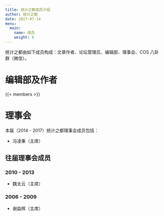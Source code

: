 ```yaml
---
title: 统计之都成员介绍
author: 统计之都
date: 2017-07-14
menu:
  main:
    name: 成员
    weight: 6
---
```


统计之都由如下成员构成：文章作者、论坛管理员、编辑部、理事会、COS 八卦群（微信）。

# 编辑部及作者

{{< members >}}

# 理事会

本届（2014 - 2017）统计之都理事会成员包括：

- 冯凌秉（主席）

## 往届理事会成员

### 2010 - 2013

- 魏太云（主席）

### 2006 - 2009

- 谢益辉（主席）
